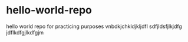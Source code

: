 # hello-world-repo
hello world repo for practicing purposes
vnbdkjchkldjkljdfl
sdfjldsfjlkjdfg
jdflkdfgjlkdfgjm

